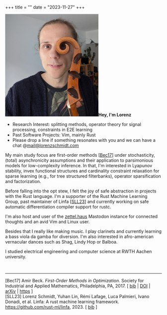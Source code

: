 +++
title = ""
date = "2023-11-27"
+++

<div class="me"> 
    <img src="../../me.jpg" width="300px" height="330px"><span style=""><b>Hey, I'm Lorenz</b>
    <ul>
        <li> Research Interest: splitting methods, operator theory for signal processing, constraints in E2E learning</li>
        <li> Past Software Projects: Vim, mainly Rust</li>
        <li> Please drop a line if something resonates with you and we can have a chat @<a href="mailto:mail@lorenzschmidt.com">mail@lorenzschmidt.com</a></li>
    </span>
</div>

My main study focus are first-order methods [<a href="#first_order">Bec17</a>] under stochasticity, (total) asynchronicity assumptions and their application to parsimonious models for low-complexity inference. In that, I'm interested in Lyapunov stability, invex functional structures and cardinality constraint relaxation for sparse learning (e.g., for tree structured filterbanks), operator sparsification and factorization.

Before falling into the opt stew, I felt the joy of safe abstraction in projects with the Rust language. I'm a supporter of the Rust Machine Learning Group, past maintainer of Linfa [<a href="#linfa">SLL23</a>] and currently working on safe automatic differentiation compiler support for rustc.

I'm also host and user of the <a href="https://zettel.haus" target="_blank">zettel.haus</a> Mastodon instance for connected thoughts and an avid Vim and Linux user.

Besides that I really like making music. I play clarinets and currently learning a bass viola da gamba for diversion. I'm also interested in afro-american vernacular dances such as Shag, Lindy Hop or Balboa.

I studied electrical engineering and computer science at RWTH Aachen university.

<br /><hr>

<tr valign="top">
<td align="right" class="bibtexnumber">
[<a name="first_order">Bec17</a>]
</td>
<td class="bibtexitem">
Amir Beck.
 <em>First-Order Methods in Optimization</em>.
 Society for Industrial and Applied Mathematics, Philadelphia, PA,
  2017.
[&nbsp;<a href="refs_bib.html#first_order">bib</a>&nbsp;| 
<a href="https://doi.org/10.1137/1.9781611974997">DOI</a>&nbsp;| 
<a href="http://arxiv.org/abs/https://epubs.siam.org/doi/pdf/10.1137/1.9781611974997">arXiv</a>&nbsp;| 
<a href="https://epubs.siam.org/doi/abs/10.1137/1.9781611974997">https</a>&nbsp;]

</td>
</tr>

<br />

<tr valign="top">
<td align="right" class="bibtexnumber">
[<a name="linfa">SLL23</a>]
</td>
<td class="bibtexitem">
Lorenz Schmidt, Yuhan Lin, Rémi Lafage, Luca Palmieri, Ivano Donadi, et al.
 Linfa: A rust machine learning framework.
 <a href="https://github.com/rust-ml/linfa">https://github.com/rust-ml/linfa</a>, 2023.
[&nbsp;<a href="refs_bib.html#linfa">bib</a>&nbsp;]

</td>
</tr>
